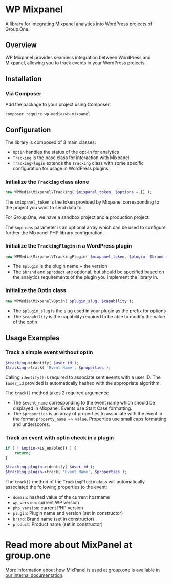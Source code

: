# WP Mixpanel

A library for integrating Mixpanel analytics into WordPress projects of Group.One.

## Overview

WP Mixpanel provides seamless integration between WordPress and Mixpanel, allowing you to track events in your WordPress projects.

## Installation

### Via Composer

Add the package to your project using Composer:

```bash
composer require wp-media/wp-mixpanel
```

## Configuration

The library is composed of 3 main classes:
- `Optin` handles the status of the opt-in for analytics
- `Tracking` is the base class for interaction with Mixpanel
- `TrackingPlugin` extends the `Tracking` class with some specific configuration for usage in WordPress plugins

### Initialize the `Tracking` class alone

```php
new WPMedia\Mixpanel\Tracking( $mixpanel_token, $options = [] );

```

The `$mixpanel_token` is the token provided by Mixpanel corresponding to the project you want to send data to.

For Group.One, we have a sandbox project and a production project.

The `$options` parameter is an optional array which can be used to configure further the Mixpanel PHP library configuration.

### Initialize the `TrackingPlugin` in a WordPress plugin

```php
new WPMedia\Mixpanel\TrackingPlugin( $mixpanel_token, $plugin, $brand = '', $product = '' );
```

- The `$plugin` is the plugin name + the version
- The `$brand` and `$product` are optional, but should be specified based on the analytics requirements of the plugin you implement the library in.

### Initialize the Optin class

```php
new WPMedia\Mixpanel\Optin( $plugin_slug, $capability );
```

- The `$plugin_slug` is the slug used in your plugin as the prefix for options
- The `$capability` is the capability required to be able to modify the value of the optin

## Usage Examples

### Track a simple event without optin

```php
$tracking->identify( $user_id );
$tracking->track( 'Event Name', $properties );
```

Calling `identify()` is required to associate sent events with a user ID. The `$user_id` provided is automatically hashed with the appropriate algorithm.

The `track()` method takes 2 required arguments:
- The `$event_name` corresponding to the event name which should be displayed in Mixpanel. Events use Start Case formatting.
- The `$properties` is an array of properties to associate with the event in the format `property_name => value`. Properties use small caps formatting and underscores.

### Track an event with optin check in a plugin

```php
if ( ! $optin->is_enabled() ) {
    return;
}

$tracking_plugin->identify( $user_id );
$tracking_plugin->track( 'Event Name', $properties );
```

The `track()` method of the `TrackingPlugin` class will automatically associated the following properties to the event:
- `domain`: hashed value of the current hostname
- `wp_version`: current WP version
- `php_version`: current PHP version
- `plugin`: Plugin name and version (set in constructor)
- `brand`: Brand name (set in constructor)
- `product`: Product name (set in constructor)

# Read more about MixPanel at group.one

More information about how MixPanel is used at group.one is available in [our internal documentation](https://group-one.atlassian.net/wiki/spaces/PA1/folder/33940931155?atlOrigin=eyJpIjoiZGNhYmI5MDMyZmZiNGY4MmIzOWZkNDNmZmY3ZjcyNDAiLCJwIjoiYyJ9). 
